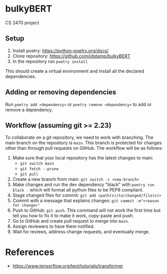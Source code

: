 # bulkyBERT
CS 2470 project

## Setup

1. Install poetry: https://python-poetry.org/docs/
2. Clone repository: https://github.com/jdstamp/bulkyBERT
3. In the repository run `poetry install`

This should create a virtual environment and install all the declared dependencies.

## Adding or removing dependencies

Run `poetry add <dependency>` or `poetry remove <dependency>` to add or remove a dependency. 

## Workflow (assuming git >= 2.23)

To collaborate on a git repository, we need to work with branching. The main branch on the repository is `main`. This branch is protected for changes other than through pull requests on GitHub. The workflow will be as follows:

1. Make sure that your local repository has the latest changes to main:
    - `git switch main` 
    - `git fetch --prune`
    - `git pull`
2. Create a new branch from main: `git switch -c <new-branch>`
3. Make changes and run the dev dependency "black" with `poetry run black .` which will format all python files to be PEP8 compliant.
4. Stage changed files for commit: `git add <path(s)/to/changed/file(s)>`
5. Commit with a message that explains changes: `git commit -m"<reason for change>"`
6. Push to GitHub: `git push`. This command will not work the first time but tell you how to fix it to make it work, copy-paste and push.
7. Go to GitHub and create pull request to merge into `main`.
8. Assign reviewers to have them notified. 
9. Wait for reviews, address change requests, and eventually merge.


# References
- https://www.tensorflow.org/text/tutorials/transformer
